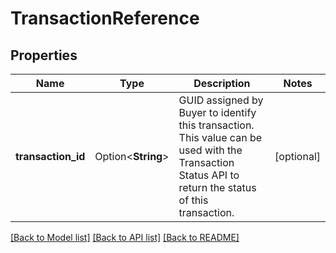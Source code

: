 # TransactionReference

## Properties

Name | Type | Description | Notes
------------ | ------------- | ------------- | -------------
**transaction_id** | Option<**String**> | GUID assigned by Buyer to identify this transaction. This value can be used with the Transaction Status API to return the status of this transaction. | [optional]

[[Back to Model list]](../README.md#documentation-for-models) [[Back to API list]](../README.md#documentation-for-api-endpoints) [[Back to README]](../README.md)


